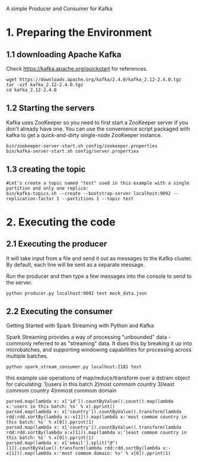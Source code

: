 A simple Producer and Consumer for Kafka

# 1. Preparing the Environment

## 1.1 downloading Apache Kafka 
Check https://kafka.apache.org/quickstart for
references.
```
wget https://downloads.apache.org/kafka/2.4.0/kafka_2.12-2.4.0.tgz
tar -xzf kafka_2.12-2.4.0.tgz
cd kafka_2.12-2.4.0
```

## 1.2 Starting the servers
Kafka uses ZooKeeper so you need to first start a ZooKeeper server if you don't already have one. You can use the convenience script packaged with kafka to get a quick-and-dirty single-node ZooKeeper instance.

```
bin/zookeeper-server-start.sh config/zookeeper.properties
bin/kafka-server-start.sh config/server.properties
```

## 1.3 creating the topic
```
#Let's create a topic named "test" used in this example with a single partition and only one replica:
bin/kafka-topics.sh --create --bootstrap-server localhost:9092 --replication-factor 1 --partitions 1 --topic test
```

# 2. Executing the code

## 2.1 Executing the producer 
It will take input from a file and send it out as messages to the Kafka cluster. By default, each line will be sent as a separate message.

Run the producer and then type a few messages into the console to send to the server. 
```
python producer.py localhost:9092 test mock_data.json
```

## 2.2 Executing the consumer 
Getting Started with Spark Streaming with Python and Kafka

Spark Streaming provides a way of processing "unbounded" data - commonly referred to as "streaming" data. It does this by breaking it up into microbatches, and supporting windowing capabilities for processing across multiple batches.


```
python spark_stream_consumer.py localhost:2181 test
```


this example use operations of map/reduce/transform over a dstram object for calculating:
1)users in this batch
2)most commom country
3)least commom country
4)mmost commom domain
```
parsed.map(lambda x: x['id']).countByValue().count().map(lambda x:'users in this batch: %s' % x).pprint()
parsed.map(lambda x: x['country']).countByValue().transform(lambda rdd:rdd.sortBy(lambda x:-x[1])).map(lambda x:'most commom country in this batch: %s' % x[0]).pprint(1)
parsed.map(lambda x: x['country']).countByValue().transform(lambda rdd:rdd.sortBy(lambda x:x[1])).map(lambda x:'least commom country in this batch: %s' % x[0]).pprint(1)
parsed.map(lambda x: x['email'].split("@")[1]).countByValue().transform(lambda rdd:rdd.sortBy(lambda x:-x[1])).map(lambda x:'most commom domain: %s' % x[0]).pprint(1)
```
